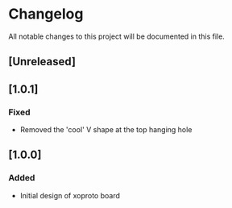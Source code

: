 # Changelog
All notable changes to this project will be documented in this file.

## [Unreleased]

## [1.0.1]
### Fixed
- Removed the 'cool' V shape at the top hanging hole

## [1.0.0]
### Added
- Initial design of xoproto board